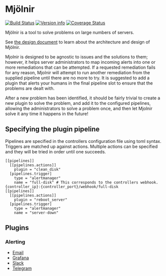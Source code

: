 # Mjölnir

[![Build Status](https://travis-ci.org/ChrisMacNaughton/Mjolnir.svg?branch=master)](https://travis-ci.org/ChrisMacNaughton/Mjolnir)<!--
[![Build status](https://ci.appveyor.com/api/projects/status/5wcdaupe9dva9tcf?svg=true)](https://ci.appveyor.com/project/ChrisMacNaughton/mjolnir)
-->
[![Version info](https://img.shields.io/crates/v/mjolnir.svg)](https://crates.io/crates/mjolnir)
[![Coverage Status](https://coveralls.io/repos/github/ChrisMacNaughton/Mjolnir/badge.svg?branch=master)](https://coveralls.io/github/ChrisMacNaughton/Mjolnir?branch=master)

Mjölnir is a tool to solve problems on large numbers of servers.

See [the design document](DESIGN.md) to learn about the architecture and design of Mjölnir.

Mjolnir is designed to be agnostic to issues and the solutions to them; however, it helps server administrators to map incoming alerts into one or more remediations that can be attempted. If a requested remediation fails for any reason, Mjolnir will attempt to run another remediation from the supplied pipeline until there are no more to try. It is suggested to add a plugin that alerts your humans in the final pipeline slot to ensure that the problems are dealt with.

After a new problem has been identified, it should be fairly trivial to create a new plugin to solve the problem, and add it to the configured pipelines, allowing the administrators to solve a problem once, and then let Mjolnir solve it any time it happens in the future!

## Specifying the plugin pipeline
Pipelines are specified in the controllers configuration file using toml syntax.  Triggers are matched up against
actions.  Multiple actions can be specified and they will be tried in order until one succeeds.  
```
[[pipelines]]
  [[pipelines.actions]]
    plugin = "clean_disk"
  [pipelines.trigger]
    type = "alertmanager"
    name = "full-disk" # This corresponds to the controllers webhook.  {controller_ip}:{controller_port}/webhook/full-disk
[[pipelines]]
  [[pipelines.actions]]
    plugin = "reboot_server"
  [pipelines.trigger]
    type = "alertmanager"
    name = "server-down"
```
## Plugins


### Alerting

- [Email](https://gogs.centauri.solutions/Mjolnir/email)
- [Grafana](https://gogs.centauri.solutions/Mjolnir/grafana)
- [Slack](https://gogs.centauri.solutions/Mjolnir/slack)
- [Telegram](https://gogs.centauri.solutions/Mjolnir/telegram)
